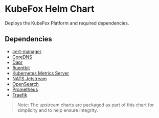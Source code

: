 # KubeFox Helm Chart

Deploys the KubeFox Platform and required dependencies.

## Dependencies

- [cert-manager](https://cert-manager.io/)
- [CoreDNS](https://coredns.io/)
- [Dapr](https://dapr.io/)
- [fluentbit](https://fluentbit.io/)
- [Kubernetes Metrics Server](https://github.com/kubernetes-sigs/metrics-server)
- [NATS Jetstream](https://nats.io/)
- [OpenSearch](https://www.opensearch.org/)
- [Prometheus](https://prometheus.io/)
- [Traefik](https://traefik.io/)

> Note: The upstream charts are packaged as part of this chart for simplicity and to help ensure integrity.
